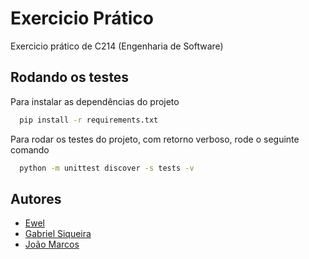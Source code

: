 # Exercicio Prático

Exercicio prático de C214 (Engenharia de Software)


## Rodando os testes

Para instalar as dependências do projeto

```bash
  pip install -r requirements.txt
```


Para rodar os testes do projeto, com retorno verboso, rode o seguinte comando

```bash
  python -m unittest discover -s tests -v
```

## Autores

- [Ewel](https://github.com/ewel10)
- [Gabriel Siqueira](https://github.com/gabrielss2406)
- [João Marcos](https://github.com/markinh00)

